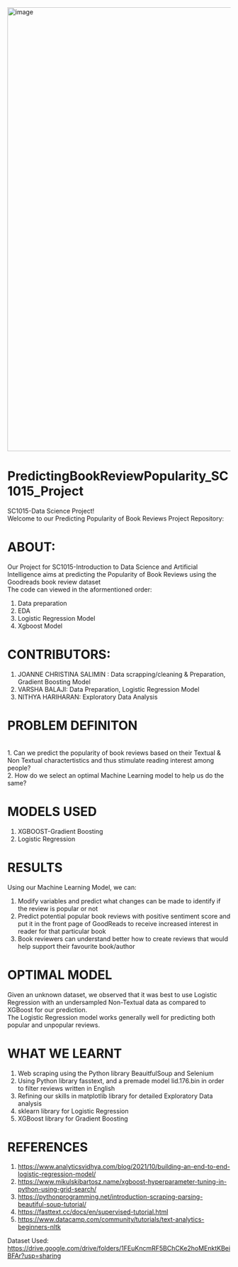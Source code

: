 <img width="1000" alt="image" src="https://user-images.githubusercontent.com/92350663/164890945-72d37df1-769d-4077-bf5b-7e19b773e1ad.png">

# PredictingBookReviewPopularity_SC1015_Project
SC1015-Data Science Project!<br />
Welcome to our Predicting Popularity of Book Reviews Project Repository:
# ABOUT:
Our Project for SC1015-Introduction to Data Science and Artificial Intelligence aims at predicting the Popularity of Book Reviews using the Goodreads book review dataset<br />
The code can viewed in the aformentioned order:
1. Data preparation  
2. EDA
3. Logistic Regression Model
4. Xgboost Model

# CONTRIBUTORS:
1. JOANNE CHRISTINA SALIMIN : Data scrapping/cleaning & Preparation, Gradient Boosting Model
2. VARSHA BALAJI: Data Preparation, Logistic Regression Model 
3. NITHYA HARIHARAN: Exploratory Data Analysis 

# PROBLEM DEFINITON 
<br />
1. Can we predict the popularity of book reviews based on their Textual & Non Textual charactertistics and thus stimulate reading interest among people?<br />
2. How do we select an optimal Machine Learning model to help us do the same?

# MODELS USED
1. XGBOOST-Gradient Boosting
2. Logistic Regression

# RESULTS 
Using our Machine Learning Model, we can:
1. Modify variables and predict what changes can be made to identify if the review is popular or not
2. Predict potential popular book reviews with positive sentiment score and put it in the front page of GoodReads to receive increased interest in reader for that particular book
3. Book reviewers can understand better how to create reviews that would help support their favourite book/author
# OPTIMAL MODEL
Given an unknown dataset, we observed that it was best to use Logistic Regression with an undersampled Non-Textual data as compared to XGBoost for our prediction. <br />
The Logistic Regression model works generally well for predicting both popular and unpopular reviews.

# WHAT WE LEARNT 
1.  Web scraping using the Python library BeauitfulSoup and Selenium 
2.  Using Python library fasstext, and a premade model lid.176.bin in order to filter reviews written in English 
3.  Refining our skills in matplotlib library for detailed Exploratory Data analysis 
4.  sklearn library for Logistic Regression
5.  XGBoost library for Gradient Boosting 
# REFERENCES
1. https://www.analyticsvidhya.com/blog/2021/10/building-an-end-to-end-logistic-regression-model/
2. https://www.mikulskibartosz.name/xgboost-hyperparameter-tuning-in-python-using-grid-search/
3. https://pythonprogramming.net/introduction-scraping-parsing-beautiful-soup-tutorial/
4. https://fasttext.cc/docs/en/supervised-tutorial.html
5. https://www.datacamp.com/community/tutorials/text-analytics-beginners-nltk




Dataset Used: https://drive.google.com/drive/folders/1FEuKncmRF5BChCKe2hoMEnktKBeiBFAr?usp=sharing
